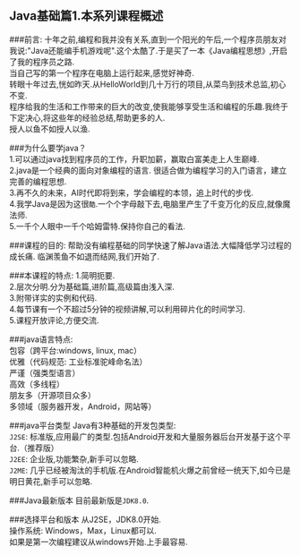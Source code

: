Java基础篇1.本系列课程概述
---

###前言:
十年之前,编程和我并没有关系,直到一个阳光的午后,一个程序员朋友对我说:"Java还能编手机游戏呢".这个太酷了.于是买了一本《Java编程思想》,开启了我的程序员之路.   
当自己写的第一个程序在电脑上运行起来,感觉好神奇.   
转眼十年过去,恍如昨天.从HelloWorld到几十万行的项目,从菜鸟到技术总监,初心不变.   
程序给我的生活和工作带来的巨大的改变,使我能够享受生活和编程的乐趣.我终于下定决心,将这些年的经验总结,帮助更多的人.   
授人以鱼不如授人以渔.

###为什么要学java？   
1.可以通过java找到程序员的工作，升职加薪，赢取白富美走上人生巅峰.  
2.java是一个经典的面向对象编程的语言. 很适合做为编程学习的入门语言，建立完善的编程思想.   
3.再不久的未来，AI时代即将到来，学会编程的本领，追上时代的步伐.   
4.我学Java是因为这很`酷`.一个个字母敲下去,电脑里产生了千变万化的反应,就像魔法师.  
5.一千个人眼中一千个哈姆雷特.保持你自己的看法. 

###课程的目的:
帮助没有编程基础的同学快速了解Java语法.大幅降低学习过程的成长痛.
临渊羡鱼不如退而结网,我们开始了.

###本课程的特点:
1.简明扼要.   
2.层次分明.分为基础篇,进阶篇,高级篇由浅入深.   
3.附带详实的实例和代码.   
4.每节课有一个不超过5分钟的视频讲解,可以利用碎片化的时间学习.   
5.课程开放评论,方便交流.   

###java语言特点:   
包容（跨平台:windows, linux, mac）   
优雅（代码规范: 工业标准驼峰命名法）   
严谨（强类型语言）  
高效（多线程）   
朋友多（开源项目众多）   
多领域（服务器开发，Android，网站等）   

###java平台类型
Java有3种基础的开发包类型:   
`J2SE`: 标准版,应用最广的类型.包括Android开发和大量服务器后台开发基于这个平台.（推荐版）   
`J2EE`: 企业版,功能繁杂,新手可以忽略.   
`J2ME`: 几乎已经被淘汰的手机版.在Android智能机火爆之前曾经一统天下,如今已是明日黄花,新手可以忽略.   

###Java最新版本
目前最新版是`JDK8.0`.

###选择平台和版本
从J2SE，JDK8.0开始.   
操作系统: Windows，Max，Linux都可以.    
如果是第一次编程建议从windows开始.上手最容易.   